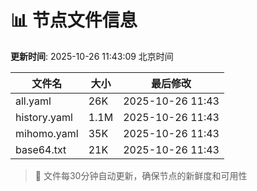 # 📊 节点文件信息

**更新时间**: 2025-10-26 11:43:09 北京时间

| 文件名 | 大小 | 最后修改 |
|--------|------|----------|
| all.yaml | 26K | 2025-10-26 11:43 |
| history.yaml | 1.1M | 2025-10-26 11:43 |
| mihomo.yaml | 35K | 2025-10-26 11:43 |
| base64.txt | 21K | 2025-10-26 11:43 |

> 🔄 文件每30分钟自动更新，确保节点的新鲜度和可用性
